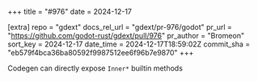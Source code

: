 +++
title = "#976"
date = 2024-12-17

[extra]
repo = "gdext"
docs_rel_url = "gdext/pr-976/godot"
pr_url = "https://github.com/godot-rust/gdext/pull/976"
pr_author = "Bromeon"
sort_key = 2024-12-17
date_time = 2024-12-17T18:59:02Z
commit_sha = "eb579f4bca36ba80592f9987512ee6f96b7e9870"
+++

Codegen can directly expose `Inner*` builtin methods
